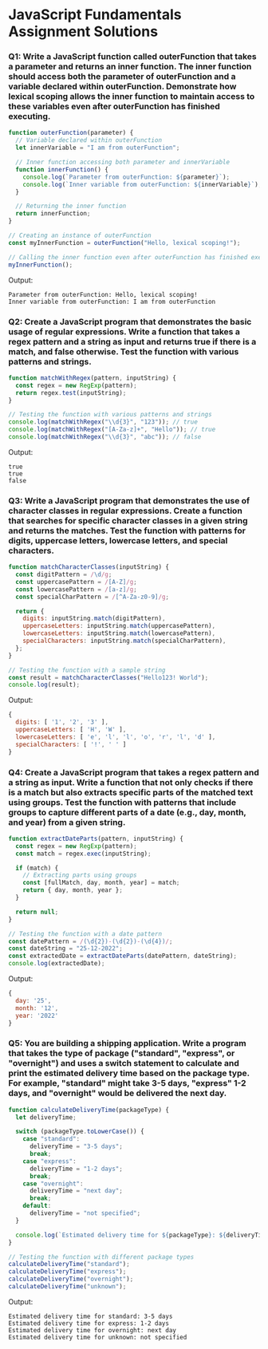 # JavaScript Fundamentals Assignment Solutions

### Q1: Write a JavaScript function called outerFunction that takes a parameter and returns an inner function. The inner function should access both the parameter of outerFunction and a variable declared within outerFunction. Demonstrate how lexical scoping allows the inner function to maintain access to these variables even after outerFunction has finished executing.

```javascript
function outerFunction(parameter) {
  // Variable declared within outerFunction
  let innerVariable = "I am from outerFunction";

  // Inner function accessing both parameter and innerVariable
  function innerFunction() {
    console.log(`Parameter from outerFunction: ${parameter}`);
    console.log(`Inner variable from outerFunction: ${innerVariable}`);
  }

  // Returning the inner function
  return innerFunction;
}

// Creating an instance of outerFunction
const myInnerFunction = outerFunction("Hello, lexical scoping!");

// Calling the inner function even after outerFunction has finished executing
myInnerFunction();
```

Output:

```
Parameter from outerFunction: Hello, lexical scoping!
Inner variable from outerFunction: I am from outerFunction
```

### Q2: Create a JavaScript program that demonstrates the basic usage of regular expressions. Write a function that takes a regex pattern and a string as input and returns true if there is a match, and false otherwise. Test the function with various patterns and strings.

```javascript
function matchWithRegex(pattern, inputString) {
  const regex = new RegExp(pattern);
  return regex.test(inputString);
}

// Testing the function with various patterns and strings
console.log(matchWithRegex("\\d{3}", "123")); // true
console.log(matchWithRegex("[A-Za-z]+", "Hello")); // true
console.log(matchWithRegex("\\d{3}", "abc")); // false
```

Output:

```
true
true
false
```

### Q3: Write a JavaScript program that demonstrates the use of character classes in regular expressions. Create a function that searches for specific character classes in a given string and returns the matches. Test the function with patterns for digits, uppercase letters, lowercase letters, and special characters.

```javascript
function matchCharacterClasses(inputString) {
  const digitPattern = /\d/g;
  const uppercasePattern = /[A-Z]/g;
  const lowercasePattern = /[a-z]/g;
  const specialCharPattern = /[^A-Za-z0-9]/g;

  return {
    digits: inputString.match(digitPattern),
    uppercaseLetters: inputString.match(uppercasePattern),
    lowercaseLetters: inputString.match(lowercasePattern),
    specialCharacters: inputString.match(specialCharPattern),
  };
}

// Testing the function with a sample string
const result = matchCharacterClasses("Hello123! World");
console.log(result);
```

Output:

```javascript
{
  digits: [ '1', '2', '3' ],
  uppercaseLetters: [ 'H', 'W' ],
  lowercaseLetters: [ 'e', 'l', 'l', 'o', 'r', 'l', 'd' ],
  specialCharacters: [ '!', ' ' ]
}
```

### Q4: Create a JavaScript program that takes a regex pattern and a string as input. Write a function that not only checks if there is a match but also extracts specific parts of the matched text using groups. Test the function with patterns that include groups to capture different parts of a date (e.g., day, month, and year) from a given string.

```javascript
function extractDateParts(pattern, inputString) {
  const regex = new RegExp(pattern);
  const match = regex.exec(inputString);

  if (match) {
    // Extracting parts using groups
    const [fullMatch, day, month, year] = match;
    return { day, month, year };
  }

  return null;
}

// Testing the function with a date pattern
const datePattern = /(\d{2})-(\d{2})-(\d{4})/;
const dateString = "25-12-2022";
const extractedDate = extractDateParts(datePattern, dateString);
console.log(extractedDate);
```

Output:

```javascript
{
  day: '25',
  month: '12',
  year: '2022'
}
```

### Q5: You are building a shipping application. Write a program that takes the type of package ("standard", "express", or "overnight") and uses a switch statement to calculate and print the estimated delivery time based on the package type. For example, "standard" might take 3-5 days, "express" 1-2 days, and "overnight" would be delivered the next day.

```javascript
function calculateDeliveryTime(packageType) {
  let deliveryTime;

  switch (packageType.toLowerCase()) {
    case "standard":
      deliveryTime = "3-5 days";
      break;
    case "express":
      deliveryTime = "1-2 days";
      break;
    case "overnight":
      deliveryTime = "next day";
      break;
    default:
      deliveryTime = "not specified";
  }

  console.log(`Estimated delivery time for ${packageType}: ${deliveryTime}`);
}

// Testing the function with different package types
calculateDeliveryTime("standard");
calculateDeliveryTime("express");
calculateDeliveryTime("overnight");
calculateDeliveryTime("unknown");
```

Output:

```
Estimated delivery time for standard: 3-5 days
Estimated delivery time for express: 1-2 days
Estimated delivery time for overnight: next day
Estimated delivery time for unknown: not specified
```
